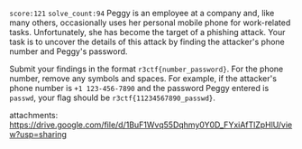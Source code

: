 `score:121` `solve_count:94`
Peggy is an employee at a company and, like many others, occasionally uses her personal mobile phone for work-related tasks. Unfortunately, she has become the target of a phishing attack. Your task is to uncover the details of this attack by finding the attacker's phone number and Peggy's password.

Submit your findings in the format `r3ctf{number_password}`. For the phone number, remove any symbols and spaces. For example, if the attacker's phone number is `+1 123-456-7890` and the password Peggy entered is `passwd`, your flag should be `r3ctf{11234567890_passwd}`.

attachments: https://drive.google.com/file/d/1BuF1Wvq55Dqhmy0Y0D_FYxiAfTlZpHlU/view?usp=sharing